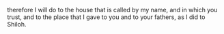 therefore I will do to the house that is called by my name, and in which you trust, and to the place that I gave to you and to your fathers, as I did to Shiloh.
